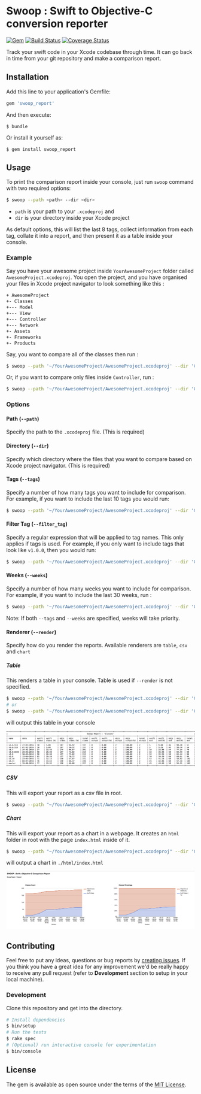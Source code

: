 # Swoop : Swift to Objective-C conversion reporter

[![Gem](https://img.shields.io/gem/v/swoop_report.svg)][rubygems]
[![Build Status](http://img.shields.io/travis/ikhsan/swoop/master.svg)][travis]
[![Coverage Status](http://img.shields.io/coveralls/ikhsan/swoop/master.svg)][coveralls]

[rubygems]: https://rubygems.org/gems/swoop_report
[travis]: https://travis-ci.org/ikhsan/swoop
[coveralls]: https://coveralls.io/github/ikhsan/swoop?branch=master

Track your swift code in your Xcode codebase through time. It can go back in time from your git repository and make a comparison report.

## Installation

Add this line to your application's Gemfile:

```ruby
gem 'swoop_report'
```

And then execute:

    $ bundle

Or install it yourself as:

    $ gem install swoop_report

## Usage

To print the comparison report inside your console, just run `swoop` command with two required options:

```bash
$ swoop --path <path> --dir <dir>
```

- `path` is your path to your `.xcodeproj` and
- `dir` is your directory inside your Xcode project

As default options, this will list the last 8 tags, collect information from each tag, collate it into a report, and then present it as a table inside your console.

### Example

Say you have your awesome project inside `YourAwesomeProject` folder called `AwesomeProject.xcodeproj`. You open the project, and you have organised your files in Xcode project navigator to look something like this :

```
+ AwesomeProject
+- Classes
+--- Model
+--- View
+--- Controller
+--- Network
+- Assets
+- Frameworks
+- Products
```

Say, you want to compare all of the classes then run :

```bash
$ swoop --path '~/YourAwesomeProject/AwesomeProject.xcodeproj' --dir 'Classes'
```

Or, if you want to compare only files inside `Controller`, run :

```bash
$ swoop --path '~/YourAwesomeProject/AwesomeProject.xcodeproj' --dir 'Classes/Controller'
```

### Options

#### Path (`--path`)

Specify the path to the `.xcodeproj` file. (This is required)

#### Directory (`--dir`)

Specify which directory where the files that you want to compare based on Xcode project navigator. (This is required)

#### Tags (`--tags`)

Specify a number of how many tags you want to include for comparison. For example, if you want to include the last 10 tags you would run:

```bash
$ swoop --path '~/YourAwesomeProject/AwesomeProject.xcodeproj' --dir 'Classes' --tags 10
```

#### Filter Tag (`--filter_tag`)

Specify a regular expression that will be applied to tag names. This only applies if tags is used. For example, if you only want to include tags that look like `v1.0.0`, then you would run:

```bash
$ swoop --path '~/YourAwesomeProject/AwesomeProject.xcodeproj' --dir 'Classes' --tags 10 --filter_tag 'v\d+.\d+.\d+'
```

#### Weeks (`--weeks`)

Specify a number of how many weeks you want to include for comparison. For example, if you want to include the last 30 weeks, run :

```bash
$ swoop --path '~/YourAwesomeProject/AwesomeProject.xcodeproj' --dir 'Classes' --weeks 30
```

Note: If both `--tags` and `--weeks` are specified, weeks will take priority.

#### Renderer (`--render`)

Specify how do you render the reports. Available renderers are `table`, `csv` and `chart`

##### Table

This renders a table in your console. Table is used if `--render` is not specified.

```bash
$ swoop --path '~/YourAwesomeProject/AwesomeProject.xcodeproj' --dir 'Classes'
# or
$ swoop --path '~/YourAwesomeProject/AwesomeProject.xcodeproj' --dir 'Classes' --render table
```

will output this table in your console

![table](/screenshots/table.png?raw=true)


##### CSV

This will export your report as a csv file in root.

```bash
$ swoop --path "~/YourAwesomeProject/AwesomeProject.xcodeproj" --dir 'Classes' --render csv
```

##### Chart

This will export your report as a chart in a webpage. It creates an `html` folder in root with the page `index.html` inside of it.

```bash
$ swoop --path "~/YourAwesomeProject/AwesomeProject.xcodeproj" --dir 'Classes' --render chart
```

will output a chart in `./html/index.html`

![chart](/screenshots/chart.png?raw=true)

## Contributing

Feel free to put any ideas, questions or bug reports by [creating issues](https://github.com/ikhsan/swoop/issues/new). If you think you have a great idea for any improvement we'd be really happy to receive any pull request (refer to **Development** section to setup in your local machine).

### Development

Clone this repository and get into the directory.

```bash
# Install dependencies
$ bin/setup
# Run the tests
$ rake spec
# (Optional) run interactive console for experimentation
$ bin/console
```

## License

The gem is available as open source under the terms of the [MIT License](http://opensource.org/licenses/MIT).
